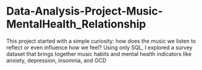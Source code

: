 # Data-Analysis-Project-Music-MentalHealth_Relationship
This project started with a simple curiosity: how does the music we listen to reflect or even influence how we feel? Using only SQL, I explored a survey dataset that brings together music habits and mental health indicators like anxiety, depression, insomnia, and OCD
